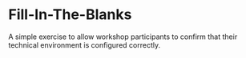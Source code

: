 Fill-In-The-Blanks
==================

A simple exercise to allow workshop participants to confirm that their technical environment is configured correctly.
